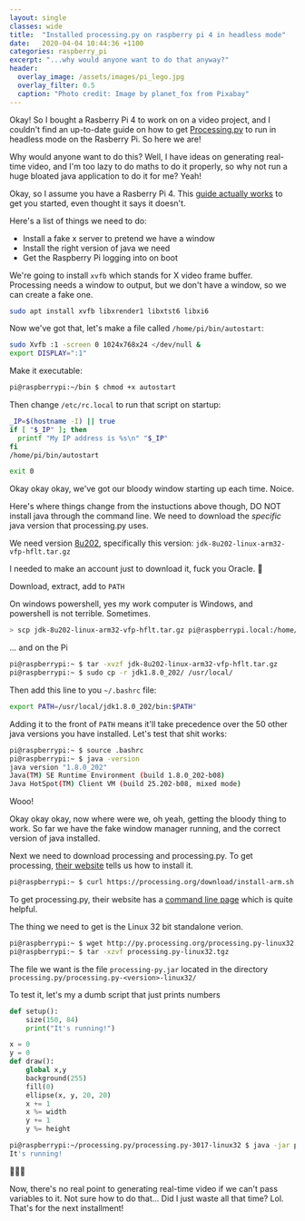 ```yaml
---
layout: single
classes: wide
title:  "Installed processing.py on raspberry pi 4 in headless mode"
date:   2020-04-04 10:44:36 +1100
categories: raspberry_pi
excerpt: "...why would anyone want to do that anyway?"
header:
  overlay_image: /assets/images/pi_lego.jpg
  overlay_filter: 0.5
  caption: "Photo credit: Image by planet_fox from Pixabay"
---
```


Okay! So I bought a Rasberry Pi 4 to work on on a video project, and I couldn't find an up-to-date guide on how to get [Processing.py](https://py.processing.org) to run in headless mode on the Rasberry Pi. So here we are!

Why would anyone want to do this? Well, I have ideas on generating real-time video, and I'm too lazy to do maths to do it properly, so why not run a huge bloated java application to do it for me? Yeah!

Okay, so I assume you have a Rasberry Pi 4. This [guide actually works](https://github.com/processing/processing/wiki/Running-without-a-Display) to get you started, even thought it says it doesn't.

Here's a list of things we need to do:
* Install a fake x server to pretend we have a window
* Install the right version of java we need
* Get the Raspberry Pi logging into on boot


We're going to install `xvfb` which stands for X video frame buffer. Processing needs a window to output, but we don't have a window, so we can create a fake one.

```bash
sudo apt install xvfb libxrender1 libxtst6 libxi6 
```

Now we've got that, let's make a file called `/home/pi/bin/autostart`:

```bash
sudo Xvfb :1 -screen 0 1024x768x24 </dev/null &
export DISPLAY=":1"
```
Make it executable:
```bash
pi@raspberrypi:~/bin $ chmod +x autostart
```

Then change `/etc/rc.local` to run that script on startup:

```bash
_IP=$(hostname -I) || true
if [ "$_IP" ]; then
  printf "My IP address is %s\n" "$_IP"
fi
/home/pi/bin/autostart

exit 0
```

Okay okay okay, we've got our bloody window starting up each time. Noice.

Here's where things change from the instuctions above though, DO NOT install java through the command line. We need to download the *specific* java version that processing.py uses. 

We need version [8u202](https://www.oracle.com/java/technologies/javase/javase8-archive-downloads.html), specifically this version: `jdk-8u202-linux-arm32-vfp-hflt.tar.gz`

I needed to make an account just to download it, fuck you Oracle. 🖕

Download, extract, add to `PATH`

On windows powershell, yes my work computer is Windows, and powershell is not terrible. Sometimes.

```bash
> scp jdk-8u202-linux-arm32-vfp-hflt.tar.gz pi@raspberrypi.local:/home/pi
```

... and on the Pi

```bash
pi@raspberrypi:~ $ tar -xvzf jdk-8u202-linux-arm32-vfp-hflt.tar.gz
pi@raspberrypi:~ $ sudo cp -r jdk1.8.0_202/ /usr/local/
```

Then add this line to you `~/.bashrc` file:
```bash
export PATH=/usr/local/jdk1.8.0_202/bin:$PATH"
```
Adding it to the front of `PATH` means it'll take precedence over the 50 other java versions you have installed. Let's test that shit works:
```bash
pi@raspberrypi:~ $ source .bashrc
pi@raspberrypi:~ $ java -version
java version "1.8.0_202"
Java(TM) SE Runtime Environment (build 1.8.0_202-b08)
Java HotSpot(TM) Client VM (build 25.202-b08, mixed mode)
```

Wooo!

Okay okay okay, now where were we, oh yeah, getting the bloody thing to work. So far we have the fake window manager running, and the correct version of java installed.

Next we need to download processing and processing.py. To get processing, [their website](https://pi.processing.org/download/) tells us how to install it.

```bash
pi@raspberrypi:~ $ curl https://processing.org/download/install-arm.sh | sudo sh
```

To get processing.py, their website has a [command line page](https://py.processing.org/tutorials/command-line/) which is quite helpful.

The thing we need to get is the Linux 32 bit standalone verion.

```bash
pi@raspberrypi:~ $ wget http://py.processing.org/processing.py-linux32.tgz
pi@raspberrypi:~ $ tar -xzvf processing.py-linux32.tgz
```

The file we want is the file `processing-py.jar` located in the directory `processing.py/processing.py-<version>-linux32/`

To test it, let's my a dumb script that just prints numbers
```python
def setup():
    size(150, 84)
    print("It's running!")

x = 0
y = 0
def draw():
    global x,y
    background(255)
    fill(0)
    ellipse(x, y, 20, 20)
    x += 1
    x %= width
    y += 1
    y %= height
```

```bash
pi@raspberrypi:~/processing.py/processing.py-3017-linux32 $ java -jar processing-py.jar test_file.py
It's running!
```
  
🎉🎉🎉

Now, there's no real point to generating real-time video if we can't pass variables to it. Not sure how to do that... Did I just waste all that time? Lol. That's for the next installment!

